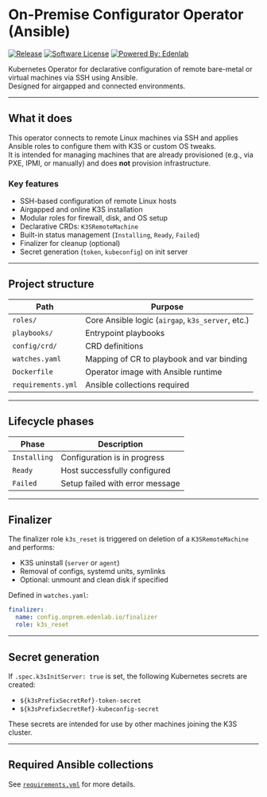 # On-Premise Configurator Operator (Ansible)

[![Release](https://img.shields.io/github/v/release/edenlabllc/on-premise-configurator.ansible.infra.svg?style=for-the-badge)](https://github.com/edenlabllc/on-premise-configurator.ansible.infra/releases/latest)
[![Software License](https://img.shields.io/github/license/edenlabllc/on-premise-configurator.ansible.infra.svg?style=for-the-badge)](LICENSE)
[![Powered By: Edenlab](https://img.shields.io/badge/powered%20by-edenlab-8A2BE2.svg?style=for-the-badge)](https://edenlab.io)

Kubernetes Operator for declarative configuration of remote bare-metal or virtual machines via SSH using Ansible.  
Designed for airgapped and connected environments.

---

## What it does

This operator connects to remote Linux machines via SSH and applies Ansible roles to configure them with K3S or custom
OS tweaks.  
It is intended for managing machines that are already provisioned (e.g., via PXE, IPMI, or manually) and does **not**
provision infrastructure.

### Key features

- SSH-based configuration of remote Linux hosts
- Airgapped and online K3S installation
- Modular roles for firewall, disk, and OS setup
- Declarative CRDs: `K3SRemoteMachine`
- Built-in status management (`Installing`, `Ready`, `Failed`)
- Finalizer for cleanup (optional)
- Secret generation (`token`, `kubeconfig`) on init server

---

## Project structure

| Path               | Purpose                                           |
|--------------------|---------------------------------------------------|
| `roles/`           | Core Ansible logic (`airgap`, `k3s_server`, etc.) |
| `playbooks/`       | Entrypoint playbooks                              |
| `config/crd/`      | CRD definitions                                   |
| `watches.yaml`     | Mapping of CR to playbook and var binding         |
| `Dockerfile`       | Operator image with Ansible runtime               |
| `requirements.yml` | Ansible collections required                      |

---

## Lifecycle phases

| Phase        | Description                     |
|--------------|---------------------------------|
| `Installing` | Configuration is in progress    |
| `Ready`      | Host successfully configured    |
| `Failed`     | Setup failed with error message |

---

## Finalizer

The finalizer role `k3s_reset` is triggered on deletion of a `K3SRemoteMachine` and performs:

- K3S uninstall (`server` or `agent`)
- Removal of configs, systemd units, symlinks
- Optional: unmount and clean disk if specified

Defined in `watches.yaml`:

```yaml
finalizer:
  name: config.onprem.edenlab.io/finalizer
  role: k3s_reset
```

---

## Secret generation

If `.spec.k3sInitServer: true` is set, the following Kubernetes secrets are created:

- `${k3sPrefixSecretRef}-token-secret`
- `${k3sPrefixSecretRef}-kubeconfig-secret`

These secrets are intended for use by other machines joining the K3S cluster.

---

## Required Ansible collections

See [`requirements.yml`](./requirements.yml) for more details.
